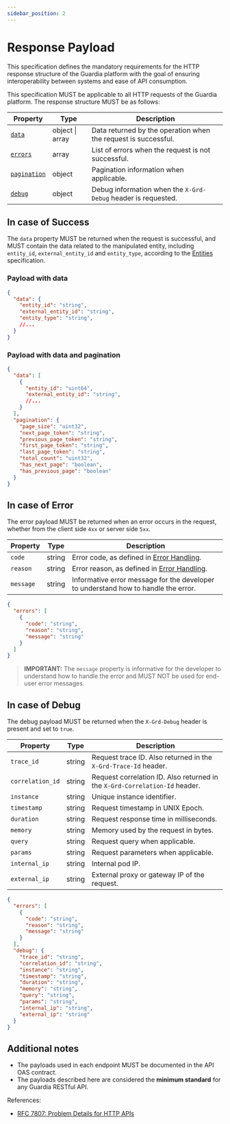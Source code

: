 ```yaml
---
sidebar_position: 2
---
```


# Response Payload

This specification defines the mandatory requirements for the HTTP response structure of the Guardia platform with the goal of ensuring interoperability between systems and ease of API consumption.

This specification MUST be applicable to all HTTP requests of the Guardia platform. The response structure MUST be as follows:

| Property                                           | Type            | Description                                                    |
|----------------------------------------------------|-----------------|----------------------------------------------------------------|
| [`data`](#payload-with-data)                       | object \| array | Data returned by the operation when the request is successful. |
| [`errors`](#in-case-of-error)                      | array           | List of errors when the request is not successful.             |
| [`pagination`](#payload-with-data-and-pagination)  | object          | Pagination information when applicable.                        |
| [`debug`](#in-case-of-debug)                       | object          | Debug information when the `X-Grd-Debug` header is requested.  |

## In case of Success

The `data` property MUST be returned when the request is successful, and MUST contain the data related to the manipulated entity, including `entity_id`, `external_entity_id` and `entity_type`, according to the [Entities](../entities.md) specification.

### Payload with data

```json
{
  "data": {
    "entity_id": "string",
    "external_entity_id": "string",
    "entity_type": "string",
    //...
  }
}
```

### Payload with data and pagination

```json
{
  "data": [
    {
      "entity_id": "uint64",
      "external_entity_id": "string",
      //...
    }
  ],
  "pagination": {
    "page_size": "uint32",
    "next_page_token": "string",
    "previous_page_token": "string",
    "first_page_token": "string",
    "last_page_token": "string",
    "total_count": "uint32",
    "has_next_page": "boolean",
    "has_previous_page": "boolean"
  }
}
```

## In case of Error

The error payload MUST be returned when an error occurs in the request, whether from the client side `4xx` or server side `5xx`.

| Property | Type | Description |
|----------|------|-------------|
| `code`   | string | Error code, as defined in [Error Handling](../errors-handling.md). |
| `reason` | string | Error reason, as defined in [Error Handling](../errors-handling.md). |
| `message` | string | Informative error message for the developer to understand how to handle the error. |

```json
{
  "errors": [
    {
      "code": "string",
      "reason": "string",
      "message": "string"
    }
  ]
}
```

> **IMPORTANT:**
> The `message` property is informative for the developer to understand how to handle the error and MUST NOT be used for end-user error messages.

## In case of Debug

The debug payload MUST be returned when the `X-Grd-Debug` header is present and set to `true`.

| Property                                           | Type            | Description                                                    |
|----------------------------------------------------|-----------------|----------------------------------------------------------------|
| `trace_id`                                         | string          | Request trace ID. Also returned in the `X-Grd-Trace-Id` header. |
| `correlation_id`                                   | string          | Request correlation ID. Also returned in the `X-Grd-Correlation-Id` header. |
| `instance`                                         | string          | Unique instance identifier.                                    |
| `timestamp`                                        | string          | Request timestamp in UNIX Epoch.                                |
| `duration` | string | Request response time in milliseconds. |
| `memory` | string | Memory used by the request in bytes. |
| `query` | string | Request query when applicable. |
| `params` | string | Request parameters when applicable. |
| `internal_ip` | string | Internal pod IP. |
| `external_ip` | string | External proxy or gateway IP of the request. |

```json
{
  "errors": [
    {
      "code": "string",
      "reason": "string",
      "message": "string"
    }
  ],
  "debug": {
    "trace_id": "string",
    "correlation_id": "string",
    "instance": "string",
    "timestamp": "string",
    "duration": "string",
    "memory": "string",
    "query": "string",
    "params": "string",
    "internal_ip": "string",
    "external_ip": "string"
  }
}
```

## Additional notes

- The payloads used in each endpoint MUST be documented in the API OAS contract.
- The payloads described here are considered the **minimum standard** for any Guardia RESTful API.

References:
- [RFC 7807: Problem Details for HTTP APIs](https://datatracker.ietf.org/doc/html/rfc7807)
